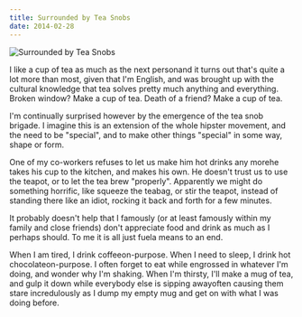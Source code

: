 ```yaml
---
title: Surrounded by Tea Snobs
date: 2014-02-28
---
```


![Surrounded by Tea Snobs](https://source.unsplash.com/jpkvklXwt98/1600x900)

I like a cup of tea as much as the next personand it turns out that's quite a lot more than most, given that I'm English, and was brought up with the cultural knowledge that tea solves pretty much anything and everything. Broken window? Make a cup of tea. Death of a friend? Make a cup of tea.

I'm continually surprised however by the emergence of the tea snob brigade. I imagine this is an extension of the whole hipster movement, and the need to be "special", and to make other things "special" in some way, shape or form.

One of my co-workers refuses to let us make him hot drinks any morehe takes his cup to the kitchen, and makes his own. He doesn't trust us to use the teapot, or to let the tea brew "properly". Apparently we might do something horrific, like squeeze the teabag, or stir the teapot, instead of standing there like an idiot, rocking it back and forth for a few minutes.

It probably doesn't help that I famously (or at least famously within my family and close friends) don't appreciate food and drink as much as I perhaps should. To me it is all just fuela means to an end.

When I am tired, I drink coffeeon-purpose. When I need to sleep, I drink hot chocolateon-purpose. I often forget to eat while engrossed in whatever I'm doing, and wonder why I'm shaking. When I'm thirsty, I'll make a mug of tea, and gulp it down while everybody else is sipping awayoften causing them stare incredulously as I dump my empty mug and get on with what I was doing before.
